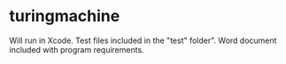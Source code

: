 # turingmachine

Will run in Xcode. Test files included in the "test" folder".
Word document included with program requirements.

